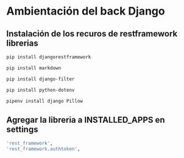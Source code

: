 # Ambientación del back Django

## Instalación de los recuros de restframework librerias 
```bash
pip install djangorestframework
```
```bash
pip install markdown 
```
```bash
pip install django-filter  
```
```bash
pip install python-dotenv
```
```bash
pipenv install django Pillow
```
## Agregar la libreria a INSTALLED_APPS en settings
```bash
'rest_framework',
'rest_framework.authtoken',
```
